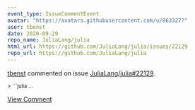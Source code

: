 ```yaml
---
event_type: IssueCommentEvent
avatar: "https://avatars.githubusercontent.com/u/863327?"
user: tbenst
date: 2020-09-29
repo_name: JuliaLang/julia
html_url: https://github.com/JuliaLang/julia/issues/22129
repo_url: https://github.com/JuliaLang/julia
---
```


<a href='https://github.com/tbenst' target='_blank'>tbenst</a> commented on issue <a href='https://github.com/JuliaLang/julia/issues/22129' target='_blank'>JuliaLang/julia#22129</a>.

<small>> ```julia...</small>

<a href='https://github.com/JuliaLang/julia/issues/22129' target='_blank'>View Comment</a>